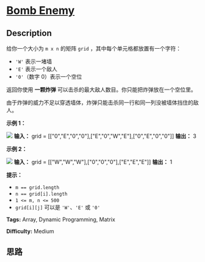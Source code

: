 # [Bomb Enemy][title]

## Description

给你一个大小为 `m x n` 的矩阵 `grid` ，其中每个单元格都放置有一个字符：

  * `'W'` 表示一堵墙
  * `'E'` 表示一个敌人
  * `'0'`（数字 0）表示一个空位

返回你使用 **一颗炸弹** 可以击杀的最大敌人数目。你只能把炸弹放在一个空位里。

由于炸弹的威力不足以穿透墙体，炸弹只能击杀同一行和同一列没被墙体挡住的敌人。



**示例 1：**

![](https://assets.leetcode.com/uploads/2021/03/27/bomb1-grid.jpg)
            **输入：** grid = [["0","E","0","0"],["E","0","W","E"],["0","E","0","0"]]    **输出：** 3    

**示例 2：**

![](https://assets.leetcode.com/uploads/2021/03/27/bomb2-grid.jpg)
            **输入：** grid = [["W","W","W"],["0","0","0"],["E","E","E"]]    **输出：** 1    



**提示：**

  * `m == grid.length`
  * `n == grid[i].length`
  * `1 <= m, n <= 500`
  * `grid[i][j]` 可以是 `'W'`、`'E'` 或 `'0'`


**Tags:** Array, Dynamic Programming, Matrix

**Difficulty:** Medium

## 思路

[title]: https://leetcode-cn.com/problems/bomb-enemy
